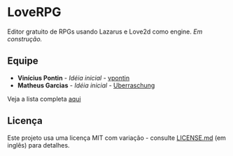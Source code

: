 # LoveRPG

Editor gratuito de RPGs usando Lazarus e Love2d como engine.
*Em construção.*

## Equipe

* **Vinícius Pontin** - *Idéia inicial* - [vpontin](https://github.com/vpontin)
* **Matheus Garcias** - *Idéia inicial* - [Uberraschung](https://github.com/Uberraschung)

Veja a lista completa [aqui](https://github.com/vicoverse/loverpg/graphs/contributors)

## Licença

Este projeto usa uma licença MIT com variação - consulte [LICENSE.md](LICENSE.md) (em inglês) para detalhes.

